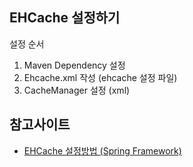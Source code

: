 ## EHCache 설정하기
설정 순서
1. Maven Dependency 설정
2. Ehcache.xml 작성 (ehcache 설정 파일)
3. CacheManager 설정 (xml)


## 참고사이트
- [EHCache 설정방법 (Spring Framework)](https://jaehun2841.github.io/2018/11/07/2018-11-04-ehcache-config-for-springframework/)